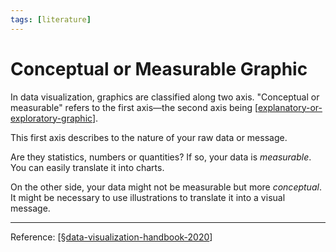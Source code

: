 ```yaml
---
tags: [literature]
---
```


# Conceptual or Measurable Graphic

In data visualization, graphics are classified along two axis. "Conceptual or measurable" refers to the first axis—the second axis being [[explanatory-or-exploratory-graphic]].

This first axis describes to the nature of your raw data or message. 

Are they statistics, numbers or quantities? If so, your data is *measurable*. You can  easily translate it into charts.

On the other side, your data might not be measurable but more *conceptual*. It might  be necessary to use illustrations to translate it into a visual message.

---
Reference: [[§data-visualization-handbook-2020]]

[//begin]: # "Autogenerated link references for markdown compatibility"
[explanatory-or-exploratory-graphic]: explanatory-or-exploratory-graphic "Explanatory or Exploratory Graphic"
[§data-visualization-handbook-2020]: §data-visualization-handbook-2020 "Data Visualization Handbook (2020)"
[//end]: # "Autogenerated link references"